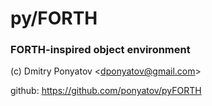 # py/FORTH
### FORTH-inspired object environment

(c) Dmitry Ponyatov <<dponyatov@gmail.com>>

github: https://github.com/ponyatov/pyFORTH
